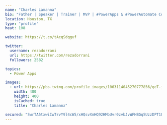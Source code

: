 ```yaml
---
name: "Charles Lamanna"
bio: "Father | Speaker | Trainer | MVP | #PowerApps & #PowerAutomate Community Super User | YouTuber Right-pointing triangle http://youtube.com/c/rezadorrani | Learn - Share - Clockwise rightwards and leftwards open circle arrows"
location: Houston, TX
type: "profile"
heat: 108

website: https://t.co/tAcqSdqguf

twitter:
  username: rezadorrani
  url: https://twitter.com/rezadorrani
  followers: 2582

topics:
  - Power Apps

images:
  - url: https://pbs.twimg.com/profile_images/1063114045270777856/qeT-jpWr_400x400.jpg
    width: 400
    height: 400
    isCached: true
    title: "Charles Lamanna"

secured: "SwrTA5txwiIwTrvY9l4cW5/xHQsvXmHQ92HMbUvr0zvbJvWFHBGqSUzzDPT181EVK1gEV9KpY38Utg26zK0kxvm0Jsku2KCvzj4ZFgAyPwnozmCKLFFKOLiVe370XZE0dnuaHC+svGJxt9s+Dyk3UK2Yvb1gMRMbZsqKkGAwngMdLkBqVuGv1DzkFkE2Qv1IDKKhlCyb4JocbX8IVfqzu/nXEd5D4+ZLyZg+hbwG4LPit6beBFv1/bIq8k7A4xbK7HkS7cjAvTLMuSHYB5cUDItT8ynY3Rc+1oj7nLhrBx2XDClXh4opCLm8E0/zRJkdZ+FuLHZAfUzJ2dw4WaBaOhjuwClNjlqT1L+MmhJtrFaKYWpYYHBRi1avcywXJyThBvR0w5nb8+PmwUigPuRpNkrI2c89wWhOaTTAcBbLWfQ=;go17r7AlVZV+vmQ3bdy+UQ=="
---
```


